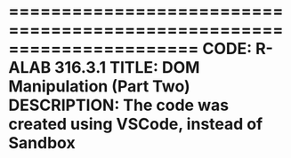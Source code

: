 ======================================================================
CODE: R-ALAB 316.3.1
TITLE: DOM Manipulation (Part Two)  
DESCRIPTION: The code was created using VSCode, instead of Sandbox
======================================================================
